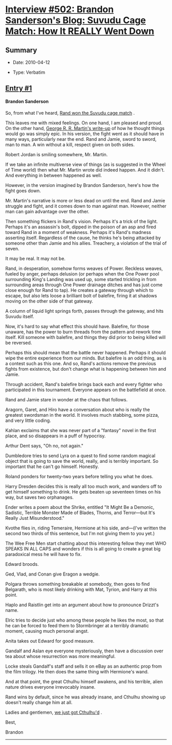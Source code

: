 # [Interview #502: Brandon Sanderson's Blog: Suvudu Cage Match: How It REALLY Went Down](https://www.theoryland.com/intvmain.php?i=502)

## Summary

- Date: 2010-04-12

- Type: Verbatim

## [Entry #1](./t-502/1)

#### Brandon Sanderson

So, from what I've heard,
[Rand won the Suvudu cage match](http://suvudu.com/2010/04/cage-match-2010-championship-5-rand-althor-versus-15-jaime-lannister.html)
.

This leaves me with mixed feelings. On one hand, I am pleased and proud. On the other hand,
[George R. R. Martin's write-up](http://grrm.livejournal.com/147038.html)
of how he thought things would go was simply epic. In his version, the fight went as it should have in many ways, particularly near the end. Rand and Jamie, sword to sword, man to man. A win without a kill, respect given on both sides.

Robert Jordan is smiling somewhere, Mr. Martin.

If we take an infinite multiverse view of things (as is suggested in the Wheel of Time world) then what Mr. Martin wrote did indeed happen. And it didn't. And everything in between happened as well.

However, in the version imagined by Brandon Sanderson, here's how the fight goes down.

Mr. Martin's narrative is more or less dead on until the end. Rand and Jamie struggle and fight, and it comes down to man against man. However, neither man can gain advantage over the other.

Then something flickers in Rand's vision. Perhaps it's a trick of the light. Perhaps it's an assassin's bolt, dipped in the poison of an asp and fired toward Rand in a moment of weakness. Perhaps it's Rand's madness asserting itself. Regardless of the cause, he thinks he's being attacked by someone other than Jamie and his allies. Treachery, a violation of the trial of seven.

It may be real. It may not be.

Rand, in desperation, somehow forms weaves of Power. Reckless weaves, fueled by anger, perhaps delusion (or perhaps when the One Power pool surrounding King's Landing was used up, some started trickling in from surrounding areas through One Power drainage ditches and has just come close enough for Rand to tap). He creates a gateway through which to escape, but also lets loose a brilliant bolt of balefire, firing it at shadows moving on the other side of that gateway.

A column of liquid light springs forth, passes through the gateway, and hits Suvudu itself.

Now, it's hard to say what effect this should have. Balefire, for those unaware, has the power to burn threads from the pattern and rework time itself. Kill someone with balefire, and things they did prior to being killed will be reversed.

Perhaps this should mean that the battle never happened. Perhaps it should wipe the entire experience from our minds. But balefire is an odd thing, as is a contest such as this one. And so, Rand's actions remove the previous fights from existence, but don't change what is happening between him and Jamie.

Through accident, Rand's balefire brings back each and every fighter who participated in this tournament. Everyone appears on the battlefield at once.

Rand and Jamie stare in wonder at the chaos that follows.

Aragorn, Garet, and Hiro have a conversation about who is really the greatest swordsman in the world. It involves much stabbing, some pizza, and very little coding.

Kahlan exclaims that she was never part of a "fantasy" novel in the first place, and so disappears in a puff of hypocrisy.

Arthur Dent says, "Oh no, not again."

Dumbledore tries to send Lyra on a quest to find some random magical object that is going to save the world, really, and is terribly important. So important that he can't go himself. Honestly.

Roland ponders for twenty-two years before telling you what he does.

Harry Dresden decides this is really all too much work, and wanders off to get himself something to drink. He gets beaten up seventeen times on his way, but saves two orphanages.

Ender writes a poem about the Shrike, entitled "It Might Be a Demonic, Sadistic, Terrible Monster Made of Blades, Thorns, and Terror—but It's Really Just Misunderstood."

Kvothe flies in, riding Temeraire, Hermione at his side, and—(I've written the second two thirds of this sentence, but I'm not giving them to you yet.)

The Wee Free Men start chatting about this interesting fellow they met WHO SPEAKS IN ALL CAPS and wonders if this is all going to create a great big paradoxical mess he will have to fix.

Edward broods.

Ged, Vlad, and Conan give Eragon a wedgie.

Polgara throws something breakable at somebody, then goes to find Belgarath, who is most likely drinking with Mat, Tyrion, and Harry at this point.

Haplo and Raistlin get into an argument about how to pronounce Drizzt's name.

Elric tries to decide just who among these people he likes the most, so that he can be forced to feed them to Stormbringer at a terribly dramatic moment, causing much personal angst.

Anita takes out Edward for good measure.

Gandalf and Aslan eye everyone mysteriously, then have a discussion over tea about whose resurrection was more meaningful.

Locke steals Gandalf's staff and sells it on eBay as an authentic prop from the film trilogy. He then does the same thing with Hermione's wand.

And at that point, the great Cthulhu himself awakens, and his terrible, alien nature drives everyone irrevocably insane.

Rand wins by default, since he was already insane, and Cthulhu showing up doesn't really change him at all.

Ladies and gentlemen,
[we just got Cthulhu'd](http://www.penny-arcade.com/comic/2010/4/9/matter-when/)
.

Best,

Brandon


---

